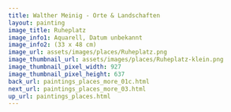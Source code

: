 ```yaml
---
title: Walther Meinig - Orte & Landschaften
layout: painting
image_title: Ruheplatz
image_info1: Aquarell, Datum unbekannt
image_info2: (33 x 48 cm)
image_url: assets/images/places/Ruheplatz.png
image_thumbnail_url: assets/images/places/Ruheplatz-klein.png
image_thumbnail_pixel_width: 927
image_thumbnail_pixel_height: 637
back_url: paintings_places_more_01c.html
next_url: paintings_places_more_03.html
up_url: paintings_places.html
---
```


